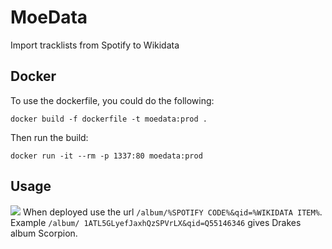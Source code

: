 # MoeData
Import tracklists from Spotify to Wikidata

## Docker

To use the dockerfile, you could do the following:

  ``docker build -f dockerfile -t moedata:prod .``
  
Then run the build:

  ```docker run -it --rm -p 1337:80 moedata:prod```

## Usage
![](https://i.imgur.com/dGqOdzr.png)
When deployed use the url `/album/%SPOTIFY CODE%&qid=%WIKIDATA ITEM%`. Example `/album/
1ATL5GLyefJaxhQzSPVrLX&qid=Q55146346` gives Drakes album Scorpion.
